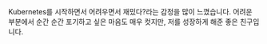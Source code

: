 Kubernetes를 시작하면서 어려우면서 재밌다?라는 감정을 많이 느꼈습니다. 
어려운 부분에서 순간 순간 포기하고 싶은 마음도 매우 컷지만, 
저를 성장하게 해준 좋은 친구입니다.
